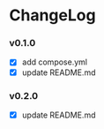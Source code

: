 # ChangeLog

### v0.1.0

- [x] add compose.yml
- [x] update README.md

### v0.2.0
- [x] update README.md

